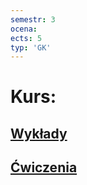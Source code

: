 ```yaml
---
semestr: 3
ocena: 
ects: 5
typ: 'GK'
---
```


# Kurs:
## [Wykłady](/Notatki/Semestr%203/Inżynierskie%20zastosowania%20statystyki/Wykłady/Wykłady.md)
## [Ćwiczenia](/Notatki/Semestr%203/Inżynierskie%20zastosowania%20statystyki/Ćwiczenia/Ćwiczenia.md)